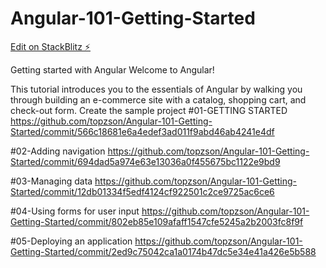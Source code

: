 # Angular-101-Getting-Started

[Edit on StackBlitz ⚡️](https://stackblitz.com/edit/yc4xun)

Getting started with Angular
Welcome to Angular!

This tutorial introduces you to the essentials of Angular by walking you through building an e-commerce site with a catalog, shopping cart, and check-out form.
Create the sample project
#01-GETTING STARTED
https://github.com/topzson/Angular-101-Getting-Started/commit/566c18681e6a4edef3ad011f9abd46ab4241e4df

#02-Adding navigation
https://github.com/topzson/Angular-101-Getting-Started/commit/694dad5a974e63e13036a0f455675bc1122e9bd9

#03-Managing data
https://github.com/topzson/Angular-101-Getting-Started/commit/12db01334f5edf4124cf922501c2ce9725ac6ce6

#04-Using forms for user input
https://github.com/topzson/Angular-101-Getting-Started/commit/802eb85e109afaff1547cfe5245a2b2003fc8f9f

#05-Deploying an application
https://github.com/topzson/Angular-101-Getting-Started/commit/2ed9c75042ca1a0174b47dc5e34e41a426e5b588

